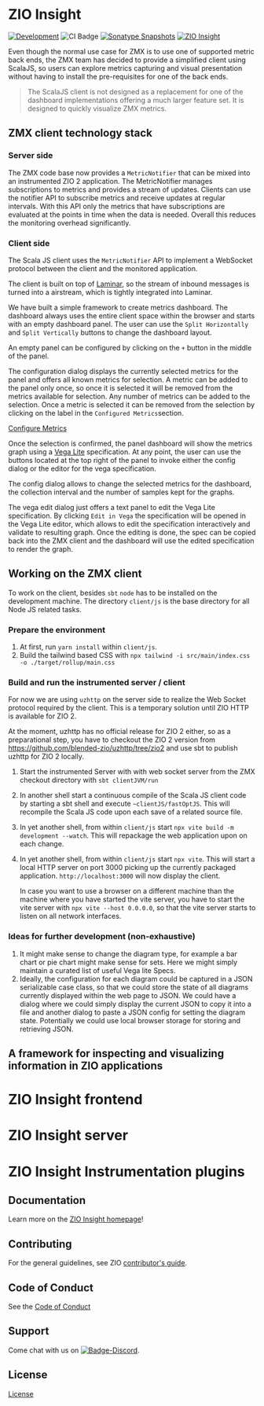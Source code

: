 [//]: # (This file was autogenerated using `zio-sbt-website` plugin via `sbt generateReadme` command.)
[//]: # (So please do not edit it manually. Instead, change "docs/index.md" file or sbt setting keys)
[//]: # (e.g. "readmeDocumentation" and "readmeSupport".)

# ZIO Insight

[![Development](https://img.shields.io/badge/Project%20Stage-Development-green.svg)](https://github.com/zio/zio/wiki/Project-Stages) ![CI Badge](https://github.com/zio/zio-insight/workflows/CI/badge.svg) [![Sonatype Snapshots](https://img.shields.io/nexus/s/https/oss.sonatype.org/dev.zio/zio-insights_2.13.svg?label=Sonatype%20Snapshot)](https://oss.sonatype.org/content/repositories/snapshots/dev/zio/zio-insights_2.13/) [![ZIO Insight](https://img.shields.io/github/stars/zio/zio-insight?style=social)](https://github.com/zio/zio-insight)

Even though the normal use case for ZMX is to use one of supported metric back ends, the ZMX team has decided
to provide a simplified client using ScalaJS, so users can explore metrics capturing and visual presentation
without having to install the pre-requisites for one of the back ends.

> The ScalaJS client is not designed as a replacement for one of the dashboard implementations offering a
> much larger feature set. It is designed to quickly visualize ZMX metrics.

## ZMX client technology stack

### Server side

The ZMX code base now provides a `MetricNotifier` that can be mixed into an instrumented ZIO 2 application.
The MetricNotifier manages subscriptions to metrics and provides a stream of updates. Clients can use the
notifier API to subscribe metrics and receive updates at regular intervals. With this API only the metrics
that have subscriptions are evaluated at the points in time when the data is needed. Overall this reduces
the monitoring overhead significantly.

### Client side

The Scala JS client uses the `MetricNotifier` API to implement a WebSocket protocol between the client and the
monitored application.

The client is built on top of [Laminar](https://laminar.dev/), so the stream of inbound messages is turned into
a airstream, which is tightly integrated into Laminar.

We have built a simple framework to create metrics dashboard. The dashboard always uses the entire client space
within the browser and starts with an empty dashboard panel. The user can use the `Split Horizontally` and
`Split Vertically` buttons to change the dashboard layout.

An empty panel can be configured by clicking on the `+` button in the middle of the panel.

The configuration dialog displays the currently selected metrics for the panel and offers all known metrics
for selection. A metric can be added to the panel only once, so once it is selected it will be removed from the
metrics available for selection. Any number of metrics can be added to the selection. Once a metric is selected it can be removed from the selection by clicking on the label in the `Configured Metrics`section.

[Configure Metrics](/zio-zmx/img/jsclient-config.png)

Once the selection is confirmed, the panel dashboard will show the metrics graph using a [Vega Lite](https://vega.github.io/vega-lite/) specification. At any point, the user can use the buttons located at the top right
of the panel to invoke either the config dialog or the editor for the vega specification.

The config dialog allows to change the selected metrics for the dashboard, the collection interval and the number of samples kept for the graphs.

[//]: # ([Simple Vega Editor]&#40;/zio-zmx/img/jsclient-vegaedit.png&#41;)

The vega edit dialog just offers a text panel to edit the Vega Lite specification. By clicking `Edit in Vega`
the specification will be opened in the Vega Lite editor, which allows to edit the specification interactively
and validate to resulting graph. Once the editing is done, the spec can be copied back into the ZMX client and
the dashboard will use the edited specification to render the graph.

[//]: # ([Vega Lite Editor]&#40;/zio-zmx/img/vegalite-edit.png&#41;)

## Working on the ZMX client

To work on the client, besides `sbt` `node` has to be installed on the development machine. The directory `client/js`
is the base directory for all Node JS related tasks.

### Prepare the environment

1. At first, run `yarn install` within `client/js`.
1. Build the tailwind based CSS with `npx tailwind -i src/main/index.css -o ./target/rollup/main.css`

### Build and run the instrumented server / client

For now we are using `uzhttp` on the server side to realize the Web Socket protocol required by the client.
This is a temporary solution until ZIO HTTP is available for ZIO 2.

At the moment, uzhttp has no official release for ZIO 2 either, so as a preparational step, you have
to checkout the ZIO 2 version from https://github.com/blended-zio/uzhttp/tree/zio2 and use sbt to publish
uzhttp for ZIO 2 locally.

1. Start the instrumented Server with with web socket server from the ZMX checkout directory with `sbt clientJVM/run`
1. In another shell start a continuous compile of the Scala JS client code by starting a sbt shell and execute `~clientJS/fastOptJS`. This will recompile the Scala JS code upon each save of a related source file.
1. In yet another shell, from within `client/js` start `npx vite build -m development --watch`. This will repackage
   the web application upon on each change.
1. In yet another shell, from within `client/js` start `npx vite`. This will start a local HTTP server on port
   3000 picking up the currently packaged application. `http://localhost:3000` will now display the client.

   In case you want to use a browser on a different machine than the machine where you have started the vite
   server, you have to start the vite server with `npx vite --host 0.0.0.0`, so that the vite server starts to
   listen on all network interfaces.

### Ideas for further development (non-exhaustive)

1. It might make sense to change the diagram type, for example a bar chart or pie chart might make sense for sets. Here we might simply maintain a curated list of useful Vega lite Specs.
1. Ideally, the configuration for each diagram could be captured in a JSON serializable case class, so that we could
   store the state of all diagrams currently displayed within the web page to JSON. We could have a dialog where we
   could simply display the current JSON to copy it into a file and another dialog to paste a JSON config for setting
   the diagram state. Potentially we could use local browser storage for storing and retrieving JSON. 

## A framework for inspecting and visualizing information in ZIO applications 

# ZIO Insight frontend 

# ZIO Insight server

# ZIO Insight Instrumentation plugins

## Documentation

Learn more on the [ZIO Insight homepage](https://zio.dev/ecosystem/)!

## Contributing

For the general guidelines, see ZIO [contributor's guide](https://zio.dev/about/contributing).

## Code of Conduct

See the [Code of Conduct](https://zio.dev/about/code-of-conduct)

## Support

Come chat with us on [![Badge-Discord]][Link-Discord].

[Badge-Discord]: https://img.shields.io/discord/629491597070827530?logo=discord "chat on discord"
[Link-Discord]: https://discord.gg/2ccFBr4 "Discord"

## License

[License](LICENSE)
